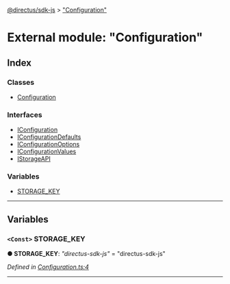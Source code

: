 [@directus/sdk-js](../README.md) > ["Configuration"](../modules/_configuration_.md)

# External module: "Configuration"

## Index

### Classes

* [Configuration](../classes/_configuration_.configuration.md)

### Interfaces

* [IConfiguration](../interfaces/_configuration_.iconfiguration.md)
* [IConfigurationDefaults](../interfaces/_configuration_.iconfigurationdefaults.md)
* [IConfigurationOptions](../interfaces/_configuration_.iconfigurationoptions.md)
* [IConfigurationValues](../interfaces/_configuration_.iconfigurationvalues.md)
* [IStorageAPI](../interfaces/_configuration_.istorageapi.md)

### Variables

* [STORAGE_KEY](_configuration_.md#storage_key)

---

## Variables

<a id="storage_key"></a>

### `<Const>` STORAGE_KEY

**● STORAGE_KEY**: *"directus-sdk-js"* = "directus-sdk-js"

*Defined in [Configuration.ts:4](https://github.com/janbiasi/sdk-js/blob/a08c70e/src/Configuration.ts#L4)*

___

